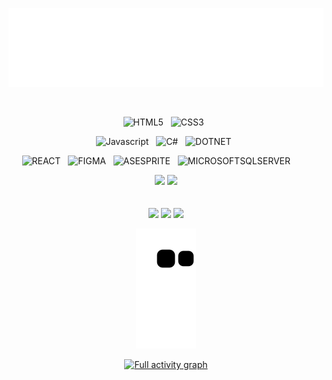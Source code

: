 <p align="center">
<img src="header.svg" />
</p>

&nbsp;

<div align="center">
  
![HTML5](https://img.shields.io/badge/HTML5-00008b?style=for-the-badge&logo=html5&logoColor=ff6216)
&nbsp;
![CSS3](https://img.shields.io/badge/CSS3-00008b?style=for-the-badge&logo=css3&logoColor=007fff)
&nbsp;
<div align="center">
  
  ![Javascript](https://img.shields.io/badge/JavaScript-00008b?style=for-the-badge&logo=javascript&logoColor=fffb27)
  &nbsp;
  ![C#](https://img.shields.io/badge/C%23-00008b?style=for-the-badge&logo=csharp&logoColor=6fcf00)
  &nbsp;
  ![DOTNET](https://img.shields.io/badge/.NET-00008b?style=for-the-badge&logo=dotnet&logoColor=8c00ca)
  &nbsp;
</div>  
  
![REACT](https://img.shields.io/badge/REACT-00008b?style=for-the-badge&logo=react&logoColor=61DAFB)
&nbsp;
![FIGMA](https://img.shields.io/badge/figma-00008b?style=for-the-badge&logo=figma&logoColor=white)
&nbsp;
![ASESPRITE](https://img.shields.io/badge/Aseprite-00008b?style=for-the-badge&logo=Aseprite&logoColor=#7D929E)
&nbsp;
![MICROSOFTSQLSERVER](https://img.shields.io/badge/Microsoft%20SQL%20Sever-00008b?style=for-the-badge&logo=microsoft%20sql%20server&logoColor=white)
&nbsp;
&nbsp;
&nbsp;
&nbsp;  
  
<img height="180em" src="https://github-readme-stats.vercel.app/api?username=Bumboobee&show_icons=true&theme=github_dark&include_all_commits=true&count_private=true"/>
<img height="180em" src="https://github-readme-stats.vercel.app/api/top-langs/?username=Bumboobee&layout=compact&langs_count=7&theme=github_dark"/>
<br />
<br />
<br />
<a href="https://www.instagram.com/silva.j0se/" target="_blank"><img src="https://img.shields.io/badge/-Instagram-00008b?style=for-the-badge&logo=instagram&logoColor=white" target="_blank"></a>
<a href = "mailto:juniorsilva240803@gmail.com"><img src="https://img.shields.io/badge/-Gmail-00008b?style=for-the-badge&logo=gmail&logoColor=white" target="_blank"></a>
<a href="https://www.linkedin.com/in/jos%C3%A9-aparecido-bee" target="_blank"><img src="https://img.shields.io/badge/-LinkedIn-00008b?style=for-the-badge&logo=linkedin&logoColor=white" target="_blank"></a> 
 
![Snake animation](https://github.com/Bumboobee/Bumboobee/blob/output/github-contribution-grid-snake.svg)

[![Full activity graph](https://github-readme-activity-graph.cyclic.app/graph?username=Bumboobee&theme=github-compact)](https://github.com/Bumboobee)  
 
</div>
